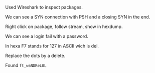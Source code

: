 Used Wireshark to inspect packages.

We can see a SYN connection with PSH and a closing SYN in the end.

Right click on package, follow stream, show in hexdump.

We can see a login fail with a password.

In hexa F7 stands for 127 in ASCII wich is del.

Replace the dots by a delete.

Found `ft_waNDReL0L`
